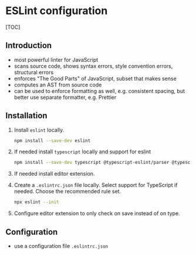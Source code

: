 # ESLint configuration

[TOC]



## Introduction

- most powerful linter for JavaScript
- scans source code, shows syntax errors, style convention errors, structural errors
- enforces "The Good Parts" of JavaScript, subset that makes sense
- computes an AST from source code
- can be used to enforce formatting as well, e.g. consistent spacing, but better use separate formatter, e.g. Prettier



## Installation

1. Install `eslint` locally.

    ```bash
    npm install --save-dev eslint
    ```

1. If needed install `typescript` locally and support for eslint

    ```bash
    npm install --save-dev typescript @typescript-eslint/parser @typescript-eslint/eslint-plugin
    ```

1. If needed install editor extension.

1. Create a `.eslintrc.json` file locally. Select support for TypeScript if needed. Choose the recommended rule set.

    ```bash
    npx eslint --init 
    ```

1. Configure editor extension to only check on save instead of on type.



## Configuration

- use a configuration file `.eslintrc.json`

<!-- ToDo: Add plugins, like eslint-plugin-es, eslint-plugin-node, eslint-plugin-promises, eslint-plugin-standard, build fully customised .eslintrc.json -->